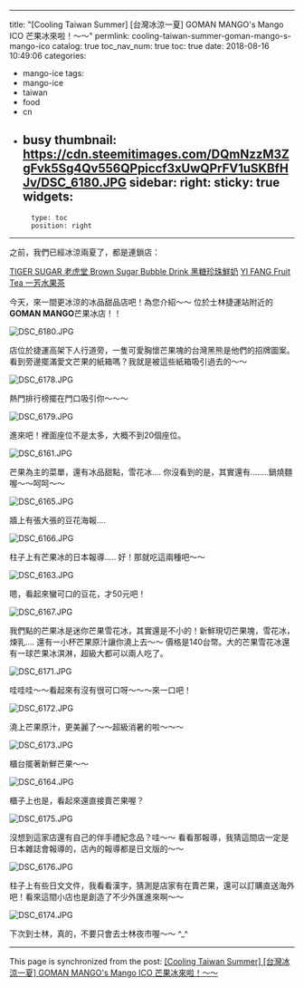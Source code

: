 
---
title: "[Cooling Taiwan Summer] [台灣冰涼一夏] GOMAN MANGO's Mango ICO 芒果冰來啦！～～"
permlink: cooling-taiwan-summer-goman-mango-s-mango-ico
catalog: true
toc_nav_num: true
toc: true
date: 2018-08-16 10:49:06
categories:
- mango-ice
tags:
- mango-ice
- taiwan
- food
- cn
- busy
thumbnail: https://cdn.steemitimages.com/DQmNzzM3ZgFvk5Sg4Qv556QPpiccf3xUwQPrFV1uSKBfHJv/DSC_6180.JPG
sidebar:
    right:
        sticky: true
widgets:
    -
        type: toc
        position: right
---


之前，我們已經冰涼兩夏了，都是連鎖店：

[TIGER SUGAR 老虎堂 Brown Sugar Bubble Drink 黑糖珍珠鮮奶](https://steemit.com/beverage/@deanliu/cooling-taiwan-summer-tiger-sugar-brown-sugar-bubble-drink)
[YI FANG Fruit Tea 一芳水果茶](https://steemit.com/beverage/@deanliu/cooling-taiwan-summer-yi-fang-fruit-tea)

今天，來一間更冰涼的冰品甜品店吧！為您介紹～～ 位於士林捷運站附近的**GOMAN MANGO**芒果冰店！！

![DSC_6180.JPG](https://cdn.steemitimages.com/DQmNzzM3ZgFvk5Sg4Qv556QPpiccf3xUwQPrFV1uSKBfHJv/DSC_6180.JPG)

店位於捷運高架下人行道旁，一隻可愛胸懷芒果塊的台灣黑熊是他們的招牌圖案。看到旁邊擺滿愛文芒果的紙箱嗎？我就是被這些紙箱吸引過去的～～

![DSC_6178.JPG](https://cdn.steemitimages.com/DQmQYEfsCj5dx67buQCTiS36JqSPUjr9SDdecojp9zmvAJw/DSC_6178.JPG)

熱門排行榜擺在門口吸引你～～～

![DSC_6179.JPG](https://cdn.steemitimages.com/DQmZhL9qq5ndRVpxq91FWjWiKN1dsv2aqE7PyyWKhber1NM/DSC_6179.JPG)

進來吧！裡面座位不是太多，大概不到20個座位。

![DSC_6161.JPG](https://cdn.steemitimages.com/DQmWaeyyTWh5HNFA9Vre4FnfRqwWvZvEtuv2MdhjdMhnq5L/DSC_6161.JPG)

芒果為主的菜單，還有冰品甜點，雪花冰.... 你沒看到的是，其實還有........鍋燒麵喔～～呵呵～～

![DSC_6165.JPG](https://cdn.steemitimages.com/DQmcqzanwmyJWdYjiyi9oERARtt4m63Pz7Xcee5ri4hWsP3/DSC_6165.JPG)

牆上有張大張的豆花海報....

![DSC_6166.JPG](https://cdn.steemitimages.com/DQmcnVhpsRdrTNN8H3dUv4XbbyGYrYrnyNUCygKmjfwWKEz/DSC_6166.JPG)

柱子上有芒果冰的日本報導..... 好！那就吃這兩種吧～～

![DSC_6163.JPG](https://cdn.steemitimages.com/DQmQMwfJuc5Tv4K8CD3W4rYbuZLefxCLPP3g2cUkpMoMYU7/DSC_6163.JPG)

嗯，看起來蠻可口的豆花，才50元吧！

![DSC_6167.JPG](https://cdn.steemitimages.com/DQmREySMWc9fvEedYpnbJeikxDXQRgyxmUpxZuVp6cgdSWH/DSC_6167.JPG)

我們點的芒果冰是迷你芒果雪花冰，其實還是不小的！新鮮現切芒果塊，雪花冰，煉乳.... 還有一小杯芒果原汁讓你澆上去～～ 價格是140台幣。大的芒果雪花冰還有一球芒果冰淇淋，超級大都可以兩人吃了。

![DSC_6171.JPG](https://cdn.steemitimages.com/DQmaCDmXtTEkNhbe2aBvjZp6zopoqUWaoraGmhBe4dn1C9V/DSC_6171.JPG)

哇哇哇～～看起來有沒有很可口呀～～～來一口吧！

![DSC_6172.JPG](https://cdn.steemitimages.com/DQmQTHQ6YdoBw3KkaKbCakHi9wiAnEDpDhPVoQGq8XRzkde/DSC_6172.JPG)

澆上芒果原汁，更美麗了～～超級消暑的啦～～～

![DSC_6173.JPG](https://cdn.steemitimages.com/DQmNLkDU1UxLtvcEkYG2h8YVvmvTjU7hDV3Xof4Li4VMQ1o/DSC_6173.JPG)

櫃台擺著新鮮芒果～～

![DSC_6164.JPG](https://cdn.steemitimages.com/DQmXdZSxVgQKbwiv9waiSAmLcD3VM83vPzQ29yrMBX7cMmR/DSC_6164.JPG)

櫃子上也是，看起來還直接賣芒果喔？

![DSC_6175.JPG](https://cdn.steemitimages.com/DQmeQWi5h79KssVHuy3RcXXVPmh5UmEcuJ8cbgV1NAYGNvK/DSC_6175.JPG)

沒想到這家店還有自己的伴手禮紀念品？哇～～  看看那報導，我猜這間店一定是日本雜誌會報導的，店內的報導都是日文版的～～

![DSC_6176.JPG](https://cdn.steemitimages.com/DQmcr8MzNJGb6zT8fDUc4MXM4whiUnfXGSqbcA1jmARTLWT/DSC_6176.JPG)

柱子上有些日文文件，我看看漢字，猜測是店家有在賣芒果，還可以訂購直送海外吧！看來這間小店也是創造了不少外匯進來啊～～ 

![DSC_6174.JPG](https://cdn.steemitimages.com/DQmeX9V6WqoP3999WntqafQrz4zwgcfLZ2kHNXxusxcGNzn/DSC_6174.JPG)

下次到士林，真的，不要只會去士林夜市喔～～ ^_^


- - -

This page is synchronized from the post: [[Cooling Taiwan Summer] [台灣冰涼一夏] GOMAN MANGO's Mango ICO 芒果冰來啦！～～](https://steemit.com/@deanliu/cooling-taiwan-summer-goman-mango-s-mango-ico)
